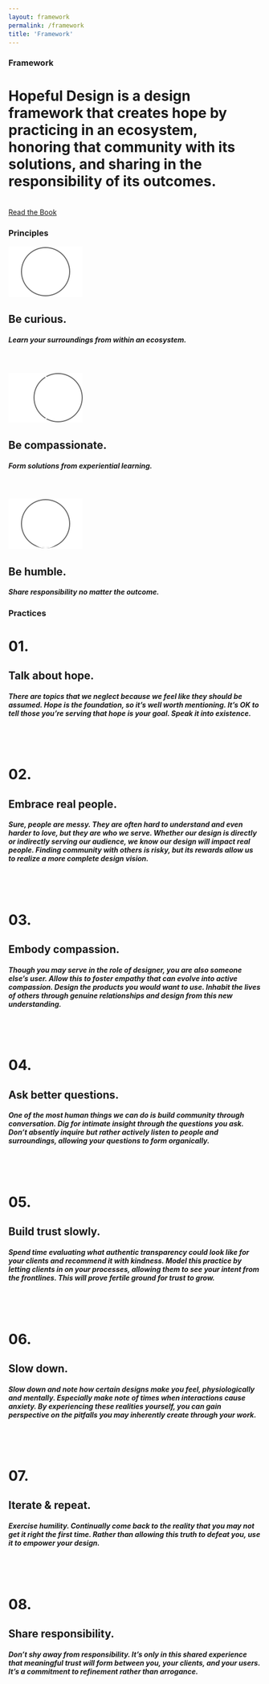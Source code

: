 ```yaml
---
layout: framework
permalink: /framework
title: 'Framework'
---
```


<!-- Definition -->
<div class="definition">
<div class="definition-inner">
<div class="definition-copy">
  <h3>Framework</h3>
	<h1><span class="first-phrase">Hopeful Design</span> is a design framework that creates hope by practicing in an ecosystem, honoring that community with its solutions, and sharing in the responsibility of its outcomes.</h1><br/>
  <a href="/" class="btn">Read the Book</a>
</div>
</div>
</div>

<!-- Principles -->
<!-- 01. -->
<div class="principles">
<div class="principles-inner">	
<div class="row">
  <div class="column-third col-third-1">
	<h3>Principles</h3>
  </div>
  <div class="column-third col-third-2">
	<img src="/images/1-curious.svg" class="glyph">
  </div>
  <div class="column-third col-third-3">
  <div class="principles-copy">	
  	<h2>Be curious.</h2>
  	<h5>Learn your surroundings from within an ecosystem.</h5>
  </div>	
  </div>  
</div>
<br/><br/>
<!-- 02. -->
<div class="row">
  <div class="column-half col-half-1">
	<img src="/images/2-compassion.svg" class="glyph">
  </div>
  <div class="column-half col-half-2">
  <div class="principles-copy">	
  	<h2>Be compassionate.</h2>
  	<h5>Form solutions from experiential learning.</h5>
  </div>	
  </div>
</div>
<br/><br/>
<!-- 03. -->
<div class="row">
  <div class="column-half col-half-1">
	<img src="/images/3-humble.svg" class="glyph">
  </div>
  <div class="column-half col-half-2">
  <div class="principles-copy">
  	<h2>Be humble.</h2>
    <h5>Share responsibility no matter the outcome.</h5>
  </div>	
  </div>
</div>
</div>
</div>

<!-- Practices -->
<!-- 01. -->
<div class="practices">
<div class="practices-inner">
<div class="row">
  <div class="column-third col-third-1">
	<h3>Practices</h3>
  </div>
  <div class="column-third col-third-2">
	<h1>01.</h1>
  </div>
  <div class="column-third col-third-3">
  <div class="practices-copy">
  	<h2>Talk about hope.</h2>
  	<h5>There are topics that we neglect because we feel like they should be assumed. Hope is the foundation, so it’s well worth mentioning. It’s OK to tell those you’re serving that hope is your goal. Speak it into existence.</h5>
  </div>
  </div>
</div>
<br/><br/>
<!-- 02. -->
<div class="row">
  <div class="column-half col-half-1">
	<h1>02.</h1>
  </div>
  <div class="column-half col-half-2">
  <div class="practices-copy">	
  	<h2>Embrace real people.</h2>
  	<h5>Sure, people are messy. They are often hard to understand and even harder to love, but they are who we serve. Whether our design is directly or indirectly serving our audience, we know our design will impact real people. Finding community with others is risky, but its rewards allow us to realize a more complete design vision.</h5>
  </div>	
  </div>
</div>
<br/><br/>
<!-- 03. -->
<div class="row">
  <div class="column-half col-half-1">
	<h1>03.</h1>
  </div>
  <div class="column-half col-half-2">
  <div class="practices-copy">	
  	<h2>Embody compassion.</h2>
  	<h5>Though you may serve in the role of designer, you are also someone else’s user. Allow this to foster empathy that can evolve into active compassion. Design the products you would want to use. Inhabit the lives of others through genuine relationships and design from this new understanding.</h5>
  </div>	
  </div>
</div>
<br/><br/>
<!-- 04. -->
<div class="row">
  <div class="column-half col-half-1">
	<h1>04.</h1>
  </div>
  <div class="column-half col-half-2">
  <div class="practices-copy">	
  	<h2>Ask better questions.</h2>
  	<h5>One of the most human things we can do is build community through conversation. Dig for intimate insight through the questions you ask. Don’t absently inquire but rather actively listen to people and surroundings, allowing your questions to form organically.</h5>
  </div>	
  </div>
</div>
<br/><br/>
<!-- 05. -->
<div class="row">
  <div class="column-half col-half-1">
	<h1>05.</h1>
  </div>
  <div class="column-half col-half-2">
  <div class="practices-copy">
  	<h2>Build trust slowly.</h2>
  	<h5>Spend time evaluating what authentic transparency could look like for your clients and recommend it with kindness. Model this practice by letting clients in on your processes, allowing them to see your intent from the frontlines. This will prove fertile ground for trust to grow.</h5>
  </div>	
  </div>
</div>
<br/><br/>
<!-- 06. -->
<div class="row">
  <div class="column-half col-half-1">
	<h1>06.</h1>
  </div>
  <div class="column-half col-half-2">
  <div class="practices-copy">	
  	<h2>Slow down.</h2>
  	<h5>Slow down and note how certain designs make you feel, physiologically and mentally. Especially make note of times when interactions cause anxiety. By experiencing these realities yourself, you can gain perspective on the pitfalls you may inherently create through your work.</h5>
  </div>	
  </div>
</div>
<br/><br/>
<!-- 07. -->
<div class="row">
  <div class="column-half col-half-1">
	<h1>07.</h1>
  </div>
  <div class="column-half col-half-2">
  <div class="practices-copy">	
  	<h2>Iterate &amp; repeat.</h2>
  	<h5>Exercise humility. Continually come back to the reality that you may not get it right the first time. Rather than allowing this truth to defeat you, use it to empower your design.</h5>
  </div>	
  </div>
</div>
<br/><br/>
<!-- 08. -->
<div class="row">
  <div class="column-half col-half-1">
	<h1>08.</h1>
  </div>
  <div class="column-half col-half-2">
  <div class="practices-copy">	
  	<h2>Share responsibility.</h2>
  	<h5>Don’t shy away from responsibility. It’s only in this shared experience that meaningful trust will form between you, your clients, and your users. It’s a commitment to refinement rather than arrogance.</h5>
  </div>	
  </div>
</div>
</div>
</div>